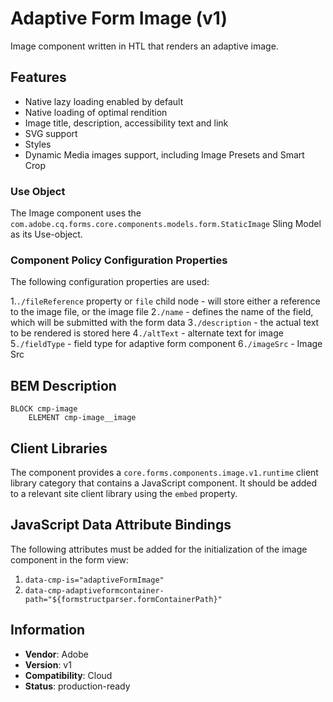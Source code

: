 <!--
Copyright 2022 Adobe

Licensed under the Apache License, Version 2.0 (the "License");
you may not use this file except in compliance with the License.
You may obtain a copy of the License at

    http://www.apache.org/licenses/LICENSE-2.0

Unless required by applicable law or agreed to in writing, software
distributed under the License is distributed on an "AS IS" BASIS,
WITHOUT WARRANTIES OR CONDITIONS OF ANY KIND, either express or implied.
See the License for the specific language governing permissions and
limitations under the License.
-->
Adaptive Form Image (v1)
====
Image component written in HTL that renders an adaptive image.

## Features
* Native lazy loading enabled by default
* Native loading of optimal rendition
* Image title, description, accessibility text and link
* SVG support
* Styles
* Dynamic Media images support, including Image Presets and Smart Crop

### Use Object
The Image component uses the `com.adobe.cq.forms.core.components.models.form.StaticImage` Sling Model as its Use-object.

### Component Policy Configuration Properties
The following configuration properties are used:

1.`./fileReference` property or `file` child node - will store either a reference to the image file, or the image file
2`./name` - defines the name of the field, which will be submitted with the form data
3`./description` - the actual text to be rendered is stored here
4`./altText` - alternate text for image
5`./fieldType` - field type for adaptive form component
6`./imageSrc` - Image Src

## BEM Description
```
BLOCK cmp-image
    ELEMENT cmp-image__image
```

## Client Libraries
The component provides a `core.forms.components.image.v1.runtime` client library category that contains a JavaScript
component. It should be added to a relevant site client library using the `embed` property.

## JavaScript Data Attribute Bindings

The following attributes must be added for the initialization of the image component in the form view:  
 1. `data-cmp-is="adaptiveFormImage"`
 2. `data-cmp-adaptiveformcontainer-path="${formstructparser.formContainerPath}"`
 
## Information
* **Vendor**: Adobe
* **Version**: v1
* **Compatibility**: Cloud
* **Status**: production-ready